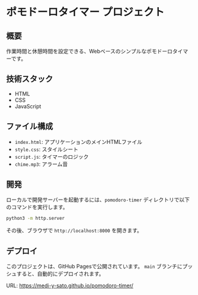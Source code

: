 # ポモドーロタイマー プロジェクト

## 概要

作業時間と休憩時間を設定できる、Webベースのシンプルなポモドーロタイマーです。

## 技術スタック

- HTML
- CSS
- JavaScript

## ファイル構成

- `index.html`: アプリケーションのメインHTMLファイル
- `style.css`: スタイルシート
- `script.js`: タイマーのロジック
- `chime.mp3`: アラーム音

## 開発

ローカルで開発サーバーを起動するには、`pomodoro-timer` ディレクトリで以下のコマンドを実行します。

```bash
python3 -m http.server
```

その後、ブラウザで `http://localhost:8000` を開きます。

## デプロイ

このプロジェクトは、GitHub Pagesで公開されています。
`main` ブランチにプッシュすると、自動的にデプロイされます。

URL: https://medi-y-sato.github.io/pomodoro-timer/
